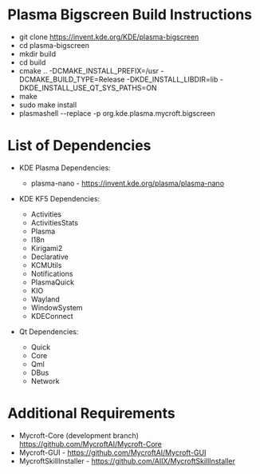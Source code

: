 # Plasma Bigscreen Build Instructions
  + git clone https://invent.kde.org/KDE/plasma-bigscreen
  + cd plasma-bigscreen
  + mkdir build
  + cd build
  + cmake .. -DCMAKE_INSTALL_PREFIX=/usr -DCMAKE_BUILD_TYPE=Release -DKDE_INSTALL_LIBDIR=lib -DKDE_INSTALL_USE_QT_SYS_PATHS=ON
  + make
  + sudo make install
  + plasmashell --replace -p org.kde.plasma.mycroft.bigscreen

# List of Dependencies

- KDE Plasma Dependencies:
  - plasma-nano - https://invent.kde.org/plasma/plasma-nano

- KDE KF5 Dependencies:
  - Activities
  - ActivitiesStats
  - Plasma
  - I18n
  - Kirigami2
  - Declarative
  - KCMUtils
  - Notifications
  - PlasmaQuick
  - KIO
  - Wayland
  - WindowSystem
  - KDEConnect
  
- Qt Dependencies:
  - Quick
  - Core
  - Qml
  - DBus
  - Network

# Additional Requirements
- Mycroft-Core (development branch) https://github.com/MycroftAI/Mycroft-Core
- Mycroft-GUI - https://github.com/MycroftAI/Mycroft-GUI
- MycroftSkillInstaller - https://github.com/AIIX/MycroftSkillInstaller
